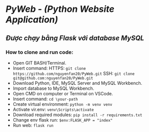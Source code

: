 # ***PyWeb - (Python Website Application)***
## *Được chạy bằng Flask với database MySQL*
### How to clone and run code:
  - Open GIT BASH/Terminal.
  - Insert command:
    HTTPS: ```git clone https://github.com/nguyenfan20/PyWeb.git```
    SSH: ```git clone git@github.com:nguyenfan20/PyWeb.git```
  - Download Python, IDE, MySQL Server and MySQL Workbench.
  - Import database to MySQL Workbench.
  - Open CMD on computer or Terminal on VSCode.
  - Insert command:
    ```cd \your-path```
  - Create virtual environment:
    ```python -m venv venv```
  - Activate vir.env:
    ```venv\Scripts\activate```
  - Download required modules:
    ```pip install -r requirements.txt```
  - Change env flask run:
    ```$env:FLASK_APP = "index"```
  - Run web:
    ```flask run```
